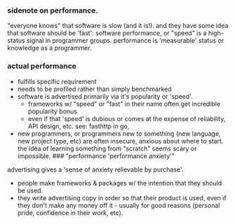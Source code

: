 ### sidenote on performance.

"everyone knows" that software is slow (and it is!). and they have some idea that software should be 'fast': software performance, or "speed" is a high-status signal in programmer groups.  performance is 'measurable' status or knowledge as a programmer.

### actual performance

- fulfills specific requirement 
- needs to be profiled rather than simply benchmarked
- software is advertised primarily via it's popularity or 'speed'. 
  - frameworks w/ "speed" or "fast" in their name often get incredible popularity bonus
  - even if that 'speed' is dubious or comes at the expense of reliability, API design, etc. see: fasthttp in go,
- new programmers, or programmers new to something (new language, new project type, etc) are often insecure, anxious about where to start. the idea of learning something from "scratch" seems scary or impossible. ### "performance 'performance anxiety'"

advertising gives a 'sense of anxiety relievable by purchase'. 

- people make frameworks & packages w/ the intention that they should be used. 
- they write advertising copy in order so that their product is used, even if they don't make any money off it - usually for good reasons (personal pride, confidence in their work, etc).